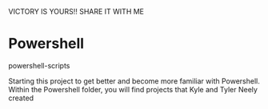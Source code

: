VICTORY IS YOURS!! SHARE IT WITH ME

# Powershell
powershell-scripts



Starting this project to get better and become more familiar with Powershell. Within the Powershell folder, you will find projects that Kyle and Tyler Neely created
